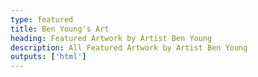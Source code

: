 ```yaml
---
type: featured
title: Ben Young's Art
heading: Featured Artwork by Artist Ben Young
description: All Featured Artwork by Artist Ben Young
outputs: ['html']
---
```

